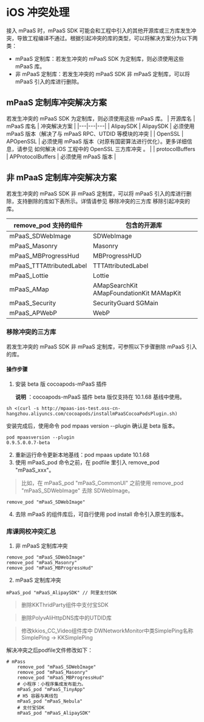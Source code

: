# iOS 冲突处理
接入 mPaaS 时，mPaaS SDK 可能会和工程中引入的其他开源库或三方库发生冲突，导致工程编译不通过。根据引起冲突的库的类型，可以将解决方案分为以下两类：
- mPaaS 定制库：若发生冲突的 mPaaS SDK 为定制库，则必须使用这些 mPaaS 库。
- 非 mPaaS 定制库：若发生冲突的 mPaaS SDK 非 mPaaS 定制库，可以将 mPaaS 引入的库进行删除。

## mPaaS 定制库冲突解决方案
若发生冲突的 mPaaS SDK 为定制库，则必须使用这些 mPaaS 库。
| 开源库名  | mPaaS 库名  |  冲突解决方案 |
|---|---|---|
| AlipaySDK  | AlipaySDK  | 必须使用 mPaaS 版本（解决了与 mPaaS RPC、UTDID 等模块的冲突  |
| OpenSSL  | APOpenSSL  |  必须使用 mPaaS 版本（对原有国密算法进行优化）。更多详细信息，请参见 如何解决 iOS 工程中的 OpenSSL 三方库冲突 。 |
| protocolBuffers  | APProtocolBuffers  |  必须使用 mPaaS 版本 |

## 非 mPaaS 定制库冲突解决方案

若发生冲突的 mPaaS SDK 非 mPaaS 定制库，可以将 mPaaS 引入的库进行删除，支持删除的库如下表所示。详情请参见 移除冲突的三方库 移除引起冲突的库。

|  remove_pod 支持的组件 |  包含的开源库 |
|---|---|
|  mPaaS_SDWebImage | SDWebImage  |
|  mPaaS_Masonry | Masonry  |
| mPaaS_MBProgressHud  | MBProgressHUD  |
| mPaaS_TTTAttributedLabel  | TTTAttributedLabel  |
| mPaaS_Lottie  |  Lottie |
| mPaaS_AMap  | AMapSearchKit AMapFoundationKit MAMapKit |
|  mPaaS_Security |  SecurityGuard SGMain |
| mPaaS_APWebP  |  WebP |

### 移除冲突的三方库

若发生冲突的 mPaaS SDK 非 mPaaS 定制库，可参照以下步骤删除 mPaaS 引入的库。

#### 操作步骤
1. 安装 beta 版 cocoapods-mPaaS 插件

   **说明** ：cocoapods-mPaaS 插件 beta 版仅支持在 10.1.68 基线中使用。


```
sh <(curl -s http://mpaas-ios-test.oss-cn-hangzhou.aliyuncs.com/cocoapods/installmPaaSCocoaPodsPlugin.sh)
```
安装完成后，使用命令 pod mpaas version --plugin 确认是 beta 版本。

```
pod mpaasversion --plugin
0.9.5.0.0.7-beta
```

2. 重新运行命令更新本地基线：pod mpaas update 10.1.68
3. 使用 mPaaS_pod 命令之前，在 podfile 里引入 remove_pod "mPaaS_xxx"。

  >  比如，在 mPaaS_pod "mPaaS_CommonUI" 之前使用 remove_pod "mPaaS_SDWebImage" 去除 SDWebImage。

```
remove_pod "mPaaS_SDWebImage"

```
4. 去除 mPaaS 的组件库后，可自行使用 pod install 命令引入原生的版本。

### 库课网校冲突汇总

1. 非 mPaaS 定制库冲突

```
remove_pod "mPaaS_SDWebImage"
remove_pod "mPaaS_Masonry"
remove_pod "mPaaS_MBProgressHud"
```
2. mPaaS 定制库冲突

```
mPaaS_pod "mPaaS_AlipaySDK" // 阿里支付SDK 

```
> 删除KKThridParty组件中支付宝SDK

> 删除PolyvAliHttpDNS库中的UTDID库 

> 修改kkios_CC_Video组件库中 DWNetworkMonitor中类SimplePing名称 SimplePing -> KKSimplePing

解决冲突之后podfile文件修改如下：

```
# mPass
    remove_pod "mPaaS_SDWebImage"
    remove_pod "mPaaS_Masonry"
    remove_pod "mPaaS_MBProgressHud"
    # 小程序：小程序集成发布能力。
    mPaaS_pod "mPaaS_TinyApp"
    # H5 容器与离线包
    mPaaS_pod "mPaaS_Nebula"
    # 支付宝SDK
    mPaaS_pod "mPaaS_AlipaySDK"
```



